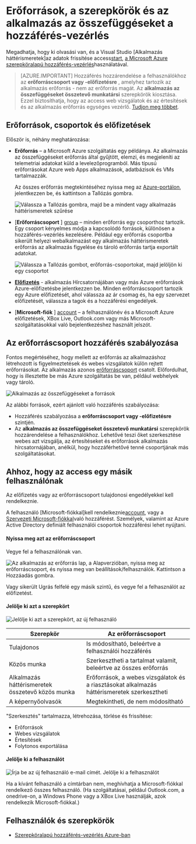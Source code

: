 <properties
    pageTitle="Erőforrások, a szerepkörök és az alkalmazás az összefüggéseket a hozzáférés-vezérlés"
    description="Tulajdonosok, a munkatársak és a szervezet mélyebb olvasói."
    services="application-insights"
    documentationCenter=""
    authors="alancameronwills"
    manager="douge"/>

<tags
    ms.service="application-insights"
    ms.workload="tbd"
    ms.tgt_pltfrm="ibiza"
    ms.devlang="na"
    ms.topic="article"
    ms.date="05/07/2016"
    ms.author="awills"/>

# <a name="resources-roles-and-access-control-in-application-insights"></a>Erőforrások, a szerepkörök és az alkalmazás az összefüggéseket a hozzáférés-vezérlés

Megadhatja, hogy ki olvasási van, és a Visual Studio [Alkalmazás háttérismeretek]az adatok frissítése access[start], [a Microsoft Azure szerepköralapú hozzáférés-vezérlés](../active-directory/role-based-access-control-configure.md)használatával.

> [AZURE.IMPORTANT] Hozzáférés hozzárendelése a felhasználókhoz az **erőforráscsoport vagy -előfizetésre** , amelyhez tartozik az alkalmazás erőforrás - nem az erőforrás magát. Az **alkalmazás az összefüggéseket összetevő munkatársi** szerepkörök kiosztása. Ezzel biztosíthatja, hogy az access web vizsgálatok és az értesítések és az alkalmazás erőforrás egységes vezérlő. [Tudjon meg többet](#access).


## <a name="resources-groups-and-subscriptions"></a>Erőforrások, csoportok és előfizetések

Először is, néhány meghatározása:

* **Erőforrás** – a Microsoft Azure szolgáltatás egy példánya. Az alkalmazás az összefüggéseket erőforrás által gyűjtött, elemzi, és megjeleníti az telemetriai adatokat küld a levelezőprogramból.  Más típusú erőforrásokat Azure web Apps alkalmazások, adatbázisok és VMs tartalmazzák.

    Az összes erőforrás megtekintéséhez nyissa meg az [Azure-portálon][portal], jelentkezzen be, és kattintson a Tallózás gombra.

    ![Válassza a Tallózás gombra, majd be a mindent vagy alkalmazás háttérismeretek szűrése](./media/app-insights-resources-roles-access-control/10-browse.png)

<a name="resource-group"></a>

* [**Erőforráscsoport** ] [ group] – minden erőforrás egy csoporthoz tartozik. Egy csoport kényelmes módja a kapcsolódó források, különösen a hozzáférés-vezérlés kezelésére. Például egy erőforrás csoportba sikerült helyezi webalkalmazást egy alkalmazás háttérismeretek erőforrás az alkalmazás figyelése és tároló erőforrás tartja exportált adatokat.


    ![Válassza a Tallózás gombot, erőforrás-csoportokat, majd jelöljön ki egy csoportot](./media/app-insights-resources-roles-access-control/11-group.png)

* [**Előfizetés**](https://manage.windowsazure.com) - alkalmazás Hírcsatornájában vagy más Azure erőforrások Azure-előfizetésbe jelentkezzen be. Minden erőforráscsoport tartozik egy Azure előfizetését, ahol válassza az ár csomag és, ha egy szervezet előfizetését, válassza a tagok és a hozzáférési engedélyek.
* [**Microsoft-fiók** ] [ account] – a felhasználónév és a Microsoft Azure előfizetések, XBox Live, Outlook.com vagy más Microsoft-szolgáltatásokkal való bejelentkezéshez használt jelszót.


## <a name="access"></a>Az erőforráscsoport hozzáférés szabályozása

Fontos megértéséhez, hogy mellett az erőforrás az alkalmazáshoz létrehozott is figyelmeztetések és webes vizsgálatok külön rejtett erőforrásokat. Az alkalmazás azonos [erőforráscsoport](#resource-group) csatolt. Előfordulhat, hogy is illesztette be más Azure szolgáltatás be van, például webhelyek vagy tároló.

![Alkalmazás az összefüggéseket a források](./media/app-insights-resources-roles-access-control/00-resources.png)

Az alábbi források, ezért ajánlott való hozzáférés szabályozása:

* Hozzáférés szabályozása a **erőforráscsoport vagy -előfizetésre** szintjén.
* Az **alkalmazás az összefüggéseket összetevő munkatársi** szerepkörök hozzárendelése a felhasználókhoz. Lehetővé teszi őket szerkesztése webes azt vizsgálja, az értesítéseket és erőforrások alkalmazás hírcsatornájában, anélkül, hogy hozzáférhetővé tenné csoportjának más szolgáltatásokat.

## <a name="to-provide-access-to-another-user"></a>Ahhoz, hogy az access egy másik felhasználónak

Az előfizetés vagy az erőforráscsoport tulajdonosi engedélyekkel kell rendelkeznie.

A felhasználó [Microsoft-fiókkal]kell rendelkeznie[account], vagy a [Szervezeti Microsoft-fiókkal](..\active-directory\sign-up-organization.md)való hozzáférést. Személyek, valamint az Azure Active Directory definiált felhasználói csoportok hozzáférési lehet nyújtani.

#### <a name="navigate-to-the-resource-group"></a>Nyissa meg azt az erőforráscsoport

Vegye fel a felhasználónak van.

![Az alkalmazás az erőforrás lap, a Alapverzióban, nyissa meg az erőforráscsoport, és nyissa meg van beállítások/felhasználók. Kattintson a Hozzáadás gombra.](./media/app-insights-resources-roles-access-control/01-add-user.png)

Vagy sikerült Ugrás felfelé egy másik szintű, és vegye fel a felhasználót az előfizetést.

#### <a name="select-a-role"></a>Jelölje ki azt a szerepkört

![Jelölje ki azt a szerepkört, az új felhasználó](./media/app-insights-resources-roles-access-control/03-role.png)

Szerepkör | Az erőforráscsoport
---|---
Tulajdonos | Is módosítható, beleértve a felhasználói hozzáférés
Közös munka | Szerkesztheti a tartalmat valamit, beleértve az összes erőforrás
Alkalmazás háttérismeretek összetevő közös munka | Erőforrások, a webes vizsgálatok és a riasztásokat alkalmazás háttérismeretek szerkesztheti
A képernyőolvasók | Megtekintheti, de nem módosítható

"Szerkesztés" tartalmazza, létrehozása, törlése és frissítése:

* Erőforrások
* Webes vizsgálatok
* Értesítések
* Folytonos exportálása

#### <a name="select-the-user"></a>Jelölje ki a felhasználót


![Írja be az új felhasználó e-mail címét. Jelölje ki a felhasználót](./media/app-insights-resources-roles-access-control/04-user.png)

Ha a kívánt felhasználó a címtárban nem, meghívhatja a Microsoft-fiókkal rendelkező összes felhasználó.
(Ha szolgáltatásai, például Outlook.com, a onedrive-on, a Windows Phone vagy a XBox Live használják, azok rendelkezik Microsoft-fiókkal.)



## <a name="users-and-roles"></a>Felhasználók és szerepkörök

* [Szerepköralapú hozzáférés-vezérlés Azure-ban](../active-directory/role-based-access-control-configure.md)



<!--Link references-->

[account]: https://account.microsoft.com
[group]: ../resource-group-overview.md
[portal]: https://portal.azure.com/
[start]: app-insights-overview.md
